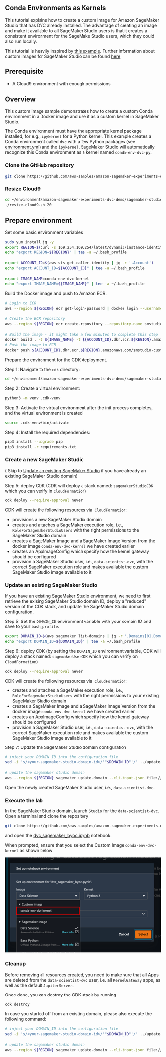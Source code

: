 ## Conda Environments as Kernels

This tutorial explains how to create a custom image for Amazon SageMaker Studio that has DVC already installed.
The advantage of creating an image and make it available to all SageMaker Studio users is that it creates a consistent environment for the SageMake Studio users, which they could also run locally.

This tutorial is heavily inspired by [this example](https://github.com/aws-samples/sagemaker-studio-custom-image-samples/tree/main/examples/conda-env-kernel-image).
Further information about custom images for SageMaker Studio can be found [here](https://docs.aws.amazon.com/sagemaker/latest/dg/studio-byoi.html)

## Prerequisite

* A Cloud9 environment with enough permissions

## Overview

This custom image sample demonstrates how to create a custom Conda environment in a Docker image and use it as a custom kernel in SageMaker Studio.

The Conda environment must have the appropriate kernel package installed, for e.g., `ipykernel` for a Python kernel.
This example creates a Conda environment called `dvc` with a few Python packages (see [environment.yml](environment.yml)) and the `ipykernel`.
SageMaker Studio will automatically recognize this Conda environment as a kernel named `conda-env-dvc-py`.

### Clone the GitHub repository 
```bash
git clone https://github.com/aws-samples/amazon-sagemaker-experiments-dvc-demo
```

### Resize Cloud9

```bash
cd ~/environment/amazon-sagemaker-experiments-dvc-demo/sagemaker-studio-dvc-image/
./resize-cloud9.sh 20
```

## Prepare environment

Set some basic environment variables

```bash
sudo yum install jq -y
export REGION=$(curl -s 169.254.169.254/latest/dynamic/instance-identity/document | jq -r '.region')
echo "export REGION=${REGION}" | tee -a ~/.bash_profile

export ACCOUNT_ID=$(aws sts get-caller-identity | jq -r '.Account')
echo "export ACCOUNT_ID=${ACCOUNT_ID}" | tee -a ~/.bash_profile

export IMAGE_NAME=conda-env-dvc-kernel
echo "export IMAGE_NAME=${IMAGE_NAME}" | tee -a ~/.bash_profile
```

Build the Docker image and push to Amazon ECR.

```bash
# Login to ECR
aws --region ${REGION} ecr get-login-password | docker login --username AWS --password-stdin ${ACCOUNT_ID}.dkr.ecr.${REGION}.amazonaws.com/smstudio-custom

# Create the ECR repository
aws --region ${REGION} ecr create-repository --repository-name smstudio-custom

# Build the image - it might take a few minutes to complete this step
docker build . -t ${IMAGE_NAME} -t ${ACCOUNT_ID}.dkr.ecr.${REGION}.amazonaws.com/smstudio-custom:${IMAGE_NAME}
# Push the image to ECR
docker push ${ACCOUNT_ID}.dkr.ecr.${REGION}.amazonaws.com/smstudio-custom:${IMAGE_NAME}
```

Prepare the environment for the CDK deployment.

Step 1: Navigate to the `cdk` directory:

```bash
cd ~/environment/amazon-sagemaker-experiments-dvc-demo/sagemaker-studio-dvc-image/cdk
```

Step 2: Create a virtual environment:

```bash
python3 -m venv .cdk-venv
```

Step 3: Activate the virtual environment after the init process completes, and the virtual environment is created:

```bash
source .cdk-venv/bin/activate
```

Step 4: Install the required dependencies:

```bash
pip3 install --upgrade pip
pip3 install -r requirements.txt
```

### Create a new SageMaker Studio
( Skip to [Update an existing SageMaker Studio](#update-an-existing-sagemaker-studio) if you have already an existing SageMaker Studio domain)

Step 5: deploy CDK (CDK will deploy a stack named: `sagemakerStudioCDK` which you can verify in `CloudFormation`)

```bash
cdk deploy --require-approval never
```

CDK will create the following resources via` CloudFormation`:
* provisions a new SageMaker Studio domain
* creates and attaches a SageMaker execution role, i.e., `RoleForSagemakerStudioUsers` with the right permissions to the SageMaker Studio domain
* creates a SageMaker Image and a SageMaker Image Version from the docker image `conda-env-dvc-kernel` we have created earlier
* creates an AppImageConfig which specify how the kernel gateway should be configured
* provision a SageMaker Studio user, i.e., `data-scientist-dvc`, with the correct SageMaker execution role and makes available the custom SageMaker Studio image available to it

### Update an existing SageMaker Studio

If you have an existing SageMaker Studio environment, we need to first retrieve the exising SageMaker Studio domain ID, deploy a "reduced" version of the CDK stack, and update the SageMaker Studio domain configuration.

Step 5: Set the `DOMAIN_ID` environment variable with your domain ID and save to your `bash_profile`.

```bash
export DOMAIN_ID=$(aws sagemaker list-domains | jq -r '.Domains[0].DomainId')
echo "export DOMAIN_ID=${DOMAIN_ID}" | tee -a ~/.bash_profile
```

Step 6: deploy CDK (by setting the `DOMAIN_ID` environment variable, CDK will deploy a stack named: `sagemakerUserCDK` which you can verify on `CloudFormation`)

```bash
cdk deploy --require-approval never
```

CDK will create the following resources via` CloudFormation`:
* creates and attaches a SageMaker execution role, i.e., `RoleForSagemakerStudioUsers` with the right permissions to your existing SageMaker Studio domain
* creates a SageMaker Image and a SageMaker Image Version from the docker image `conda-env-dvc-kernel` we have created earlier
* creates an AppImageConfig which specify how the kernel gateway should be configured
* provision a SageMaker Studio user, i.e., `data-scientist-dvc`, with the correct SageMaker execution role and makes available the custom SageMaker Studio image available to it

Step 7: Update the SageMaker Studio domain configuration

```bash
# inject your DOMAIN_ID into the configuration file
sed -i 's/<your-sagemaker-studio-domain-id>/'"$DOMAIN_ID"'/' ../update-domain-input.json

# update the sagemaker studio domain
aws --region ${REGION} sagemaker update-domain --cli-input-json file://../update-domain-input.json
```

Open the newly created SageMaker Studio user, i.e., `data-scientist-dvc`.

### Execute the lab

In the SageMaker Studio domain, launch `Studio` for the `data-scientist-dvc`.
Open a terminal and clone the repository

```bash
git clone https://github.com/aws-samples/amazon-sagemaker-experiments-dvc-demo
```

and open the [dvc_sagemaker_byoc.ipynb](../dvc_sagemaker_byoc.ipynb) notebook.

When prompted, ensure that you select the Custom Image `conda-env-dvc-kernel` as shown below

![image info](../img/studio-custom-image-select.png)

### Cleanup

Before removing all resources created, you need to make sure that all Apps are deleted from the `data-scientist-dvc` user, i.e. all `KernelGateway` apps, as well as the default `JupiterServer`.

Once done, you can destroy the CDK stack by running

```bash
cdk destroy
```

In case you started off from an existing domain, please also execute the following command:

```bash
# inject your DOMAIN_ID into the configuration file
sed -i 's/<your-sagemaker-studio-domain-id>/'"$DOMAIN_ID"'/' ../update-domain-no-custom-images.json

# update the sagemaker studio domain
aws --region ${REGION} sagemaker update-domain --cli-input-json file://../update-domain-no-custom-images.json
```